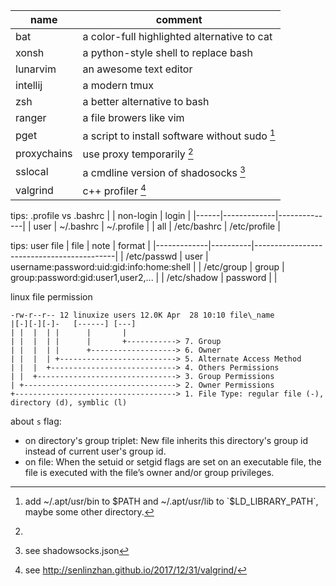 | name     | comment                                        |
|----------|------------------------------------------------|
| bat      | a color-full highlighted alternative to cat    |
| xonsh    | a python-style shell to replace bash           |
| lunarvim | an awesome text editor                         |
| intellij | a modern tmux                                  |
| zsh      | a better alternative to bash                   |
| ranger   | a file browers like vim                        |
| pget     | a script to install software without sudo [^1] |
| proxychains | use proxy temporarily [^2]                  |
| sslocal  | a cmdline version of shadosocks [^3]           | 
| valgrind | c++ profiler [^4]                              |


tips: .profile vs .bashrc
|      | non-login   | login        |
|------|-------------|--------------|
| user | ~/.bashrc   | ~/.profile   |
| all  | /etc/bashrc | /etc/profile |


[^1]: add ~/.apt/usr/bin to $PATH and ~/.apt/usr/lib to `$LD_LIBRARY_PATH`, maybe some other directory.
[^2]:
[^3]: see shadowsocks.json 
[^4]: see http://senlinzhan.github.io/2017/12/31/valgrind/

tips: user file
| file        | note     | format                                    |
|-------------|----------|-------------------------------------------|
| /etc/passwd | user     | username:password:uid:gid:info:home:shell |
| /etc/group  | group    | group:password:gid:user1,user2,...        |
| /etc/shadow | password |                                           |

linux file permission
```
-rw-r--r-- 12 linuxize users 12.0K Apr  28 10:10 file\_name
|[-][-][-]-   [------] [---]
| |  |  | |      |       |
| |  |  | |      |       +-----------> 7. Group
| |  |  | |      +-------------------> 6. Owner
| |  |  | +--------------------------> 5. Alternate Access Method
| |  |  +----------------------------> 4. Others Permissions
| |  +-------------------------------> 3. Group Permissions
| +----------------------------------> 2. Owner Permissions  
+------------------------------------> 1. File Type: regular file (-), directory (d), symblic (l)
```

about `s` flag:
- on directory's group triplet: New file inherits this directory's group id instead of current user's group id.
- on file: When the setuid or setgid flags are set on an executable file, the file is executed with the file’s owner and/or group privileges.

